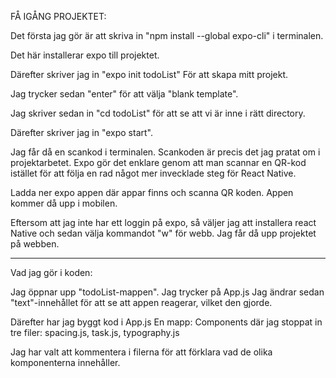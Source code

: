 
FÅ IGÅNG PROJEKTET:

Det första jag gör är att skriva in "npm install --global expo-cli" i terminalen. 

Det här installerar expo till projektet.

Därefter skriver jag in "expo init todoList"
För att skapa mitt projekt.

Jag trycker sedan "enter" för att välja "blank template". 

Jag skriver sedan in "cd todoList" för att se att vi är inne i rätt directory. 

Därefter skriver jag in "expo start". 

Jag får då en scankod i terminalen. Scankoden är precis det jag pratat om i projektarbetet. Expo gör det enklare genom att man scannar en QR-kod istället för att följa en rad något mer invecklade steg för React Native. 

Ladda ner expo appen där appar finns och scanna QR koden. Appen kommer då upp i mobilen.

Eftersom att jag inte har ett loggin på expo, så väljer jag att installera react Native och sedan välja kommandot "w" för webb. Jag får då upp projektet på webben. 


----------------------------------------------


Vad jag gör i koden:

Jag öppnar upp "todoList-mappen". 
Jag trycker på App.js
Jag ändrar sedan "text"-innehållet för att se att appen reagerar, vilket den gjorde. 

Därefter har jag byggt kod i App.js 
En mapp: Components där jag stoppat in tre filer: spacing.js, task.js, typography.js

Jag har valt att kommentera i filerna för att förklara vad de olika komponenterna innehåller.

